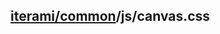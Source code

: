 [iterami/common](https://github.com/iterami/Documentation.htm/blob/gh-pages/common/README.md)/js/canvas.css
-----------------------------------------------------------------------------------------------------------
